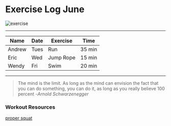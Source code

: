 # **Exercise Log June**

![exercise](https://png.pngtree.com/thumb_back/fw800/back_our/20190622/ourmid/pngtree-gray-minimalist-flat-running-banner-background-image_229445.jpg)

---

|Name|Date|Exercise|Time|
|----|----|--------|----|
|Andrew|Tues|Run|35 min|
|Eric|Wed|Jump Rope|15 min|
|Wendy|Fri|Swim|20 min|

---

> The mind is the limit. As long as the mind can envision the fact that you can do something, you can do it, as long as you really believe 100 percent -*Arnold Schwarzenegger*


### Workout Resources
[proper squat](https://www.self.com/story/5-ways-youre-probably-doing-squats-wrong)